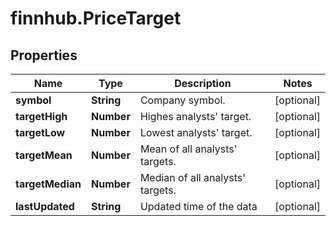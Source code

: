 # finnhub.PriceTarget

## Properties

Name | Type | Description | Notes
------------ | ------------- | ------------- | -------------
**symbol** | **String** | Company symbol. | [optional] 
**targetHigh** | **Number** | Highes analysts&#39; target. | [optional] 
**targetLow** | **Number** | Lowest analysts&#39; target. | [optional] 
**targetMean** | **Number** | Mean of all analysts&#39; targets. | [optional] 
**targetMedian** | **Number** | Median of all analysts&#39; targets. | [optional] 
**lastUpdated** | **String** | Updated time of the data | [optional] 


